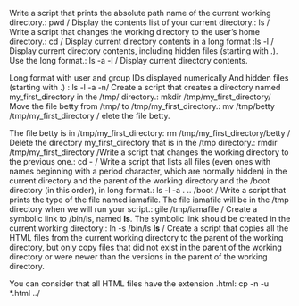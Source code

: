 Write a script that prints the absolute path name of the current working directory.: pwd / Display the contents list of your current directory.: ls / Write a script that changes the working directory to the user’s home directory.: cd / Display current directory contents in a long format :ls -l / Display current directory contents, including hidden files (starting with .). Use the long format.: ls -a -l / Display current directory contents.

Long format
with user and group IDs displayed numerically
And hidden files (starting with .) : ls -l -a -n/ Create a script that creates a directory named my_first_directory in the /tmp/ directory.: mkdir /tmp/my_first_directory/ Move the file betty from /tmp/ to /tmp/my_first_directory.: mv /tmp/betty /tmp/my_first_directory / elete the file betty.

The file betty is in /tmp/my_first_directory: rm /tmp/my_first_directory/betty / Delete the directory my_first_directory that is in the /tmp directory.: rmdir /tmp/my_first_directory /Write a script that changes the working directory to the previous one.: cd - / Write a script that lists all files (even ones with names beginning with a period character, which are normally hidden) in the current directory and the parent of the working directory and the /boot directory (in this order), in long format.: ls -l -a . .. /boot / Write a script that prints the type of the file named iamafile. The file iamafile will be in the /tmp directory when we will run your script.: gile /tmp/iamafile / Create a symbolic link to /bin/ls, named __ls__. The symbolic link should be created in the current working directory.: ln -s /bin/ls __ls__ / Create a script that copies all the HTML files from the current working directory to the parent of the working directory, but only copy files that did not exist in the parent of the working directory or were newer than the versions in the parent of the working directory.

You can consider that all HTML files have the extension .html: cp -n -u *.html ../
